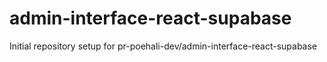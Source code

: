 # admin-interface-react-supabase

Initial repository setup for pr-poehali-dev/admin-interface-react-supabase